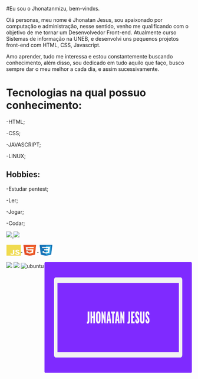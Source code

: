 #Eu sou o Jhonatanmizu, bem-vindxs.
<p>Olá personas, meu nome é Jhonatan Jesus, sou apaixonado por computação e administração, nesse sentido, venho me qualificando com o objetivo de me tornar um Desenvolvedor Front-end. Atualmente curso Sistemas de informação na UNEB, e desenvolvi uns pequenos projetos front-end com HTML, CSS, Javascript.</p>
<p>
Amo aprender, tudo me interessa e estou constantemente buscando conhecimento, além disso, sou dedicado em tudo aquilo que faço, busco sempre dar o meu melhor a cada dia, e assim sucessivamente.
</p>

<h1>Tecnologias na qual possuo conhecimento:</h1>

-HTML;

-CSS;

-JAVASCRIPT;

-LINUX;

<h2>Hobbies:</h2>

-Estudar pentest;

-Ler;

-Jogar;

-Codar;

<section>
  <a href="https://github.com/Jhonatanmizu">
  <img height="180em" src="https://github-readme-stats.vercel.app/api?username=jhonatanmizu&show_icons=true&theme=dracula&include_all_commits=true&count_private=true"/>
  <img height="180em" src="https://github-readme-stats.vercel.app/api/top-langs/?username=jhonatanmizu&layout=compact&langs_count=7&theme=dracula"/>
</div>
<div style="display: inline_block"><br>
  <img align="center" alt="Jhon-Js" height="30" width="40" src="https://raw.githubusercontent.com/devicons/devicon/master/icons/javascript/javascript-plain.svg">
  <img align="center" alt="Jhon-HTML" height="30" width="40" src="https://raw.githubusercontent.com/devicons/devicon/master/icons/html5/html5-original.svg">
  <img align="center" alt="Jhon-CSS" height="30" width="40" src="https://raw.githubusercontent.com/devicons/devicon/master/icons/css3/css3-original.svg">
  <br></br>
 
  <img align="right" width="400rem" height="300rem"  alt="Jhon-yoda" src="Jhonatan.png">
 
<div> 
  <a href="https://instagram.com/ojhonatanjesus" target="_blank"><img src="https://img.shields.io/badge/-Instagram-%23E4405F?style=for-the-badge&logo=instagram&logoColor=white" target="_blank"></a>
  <a href="https://www.linkedin.com/in/jhonatan-jesus-aa88501a4/" target="_blank"><img src="https://img.shields.io/badge/-LinkedIn-%230077B5?style=for-the-badge&logo=linkedin&logoColor=white" target="_blank"></a>

  <img src="https://img.shields.io/badge/Ubuntu-E95420?style=for-the-badge&logo=ubuntu&logoColor=white" alt="ubuntu">
  <!--  
  ![Snake animation](https://github.com/jhonatanmizu/jhonatanmizu/blob/output/github-contribution-grid-snake.svg)
 -->
</div>
</section>
